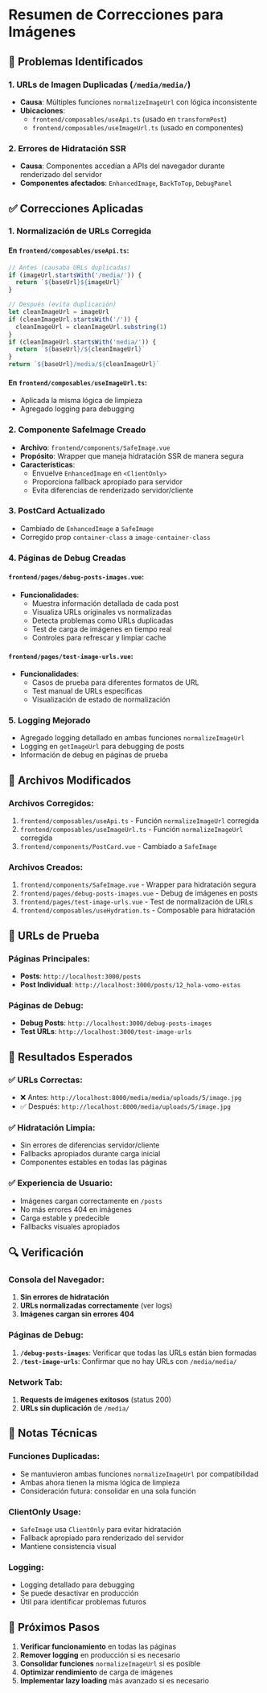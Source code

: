 # Resumen de Correcciones para Imágenes

## 🐛 Problemas Identificados

### 1. **URLs de Imagen Duplicadas (`/media/media/`)**
- **Causa**: Múltiples funciones `normalizeImageUrl` con lógica inconsistente
- **Ubicaciones**: 
  - `frontend/composables/useApi.ts` (usado en `transformPost`)
  - `frontend/composables/useImageUrl.ts` (usado en componentes)

### 2. **Errores de Hidratación SSR**
- **Causa**: Componentes accedían a APIs del navegador durante renderizado del servidor
- **Componentes afectados**: `EnhancedImage`, `BackToTop`, `DebugPanel`

## ✅ Correcciones Aplicadas

### 1. **Normalización de URLs Corregida**

#### En `frontend/composables/useApi.ts`:
```typescript
// Antes (causaba URLs duplicadas)
if (imageUrl.startsWith('/media/')) {
  return `${baseUrl}${imageUrl}`
}

// Después (evita duplicación)
let cleanImageUrl = imageUrl
if (cleanImageUrl.startsWith('/')) {
  cleanImageUrl = cleanImageUrl.substring(1)
}
if (cleanImageUrl.startsWith('media/')) {
  return `${baseUrl}/${cleanImageUrl}`
}
return `${baseUrl}/media/${cleanImageUrl}`
```

#### En `frontend/composables/useImageUrl.ts`:
- Aplicada la misma lógica de limpieza
- Agregado logging para debugging

### 2. **Componente SafeImage Creado**
- **Archivo**: `frontend/components/SafeImage.vue`
- **Propósito**: Wrapper que maneja hidratación SSR de manera segura
- **Características**:
  - Envuelve `EnhancedImage` en `<ClientOnly>`
  - Proporciona fallback apropiado para servidor
  - Evita diferencias de renderizado servidor/cliente

### 3. **PostCard Actualizado**
- Cambiado de `EnhancedImage` a `SafeImage`
- Corregido prop `container-class` a `image-container-class`

### 4. **Páginas de Debug Creadas**

#### `frontend/pages/debug-posts-images.vue`:
- **Funcionalidades**:
  - Muestra información detallada de cada post
  - Visualiza URLs originales vs normalizadas
  - Detecta problemas como URLs duplicadas
  - Test de carga de imágenes en tiempo real
  - Controles para refrescar y limpiar cache

#### `frontend/pages/test-image-urls.vue`:
- **Funcionalidades**:
  - Casos de prueba para diferentes formatos de URL
  - Test manual de URLs específicas
  - Visualización de estado de normalización

### 5. **Logging Mejorado**
- Agregado logging detallado en ambas funciones `normalizeImageUrl`
- Logging en `getImageUrl` para debugging de posts
- Información de debug en páginas de prueba

## 🔧 Archivos Modificados

### Archivos Corregidos:
1. `frontend/composables/useApi.ts` - Función `normalizeImageUrl` corregida
2. `frontend/composables/useImageUrl.ts` - Función `normalizeImageUrl` corregida
3. `frontend/components/PostCard.vue` - Cambiado a `SafeImage`

### Archivos Creados:
1. `frontend/components/SafeImage.vue` - Wrapper para hidratación segura
2. `frontend/pages/debug-posts-images.vue` - Debug de imágenes en posts
3. `frontend/pages/test-image-urls.vue` - Test de normalización de URLs
4. `frontend/composables/useHydration.ts` - Composable para hidratación

## 🧪 URLs de Prueba

### Páginas Principales:
- **Posts**: `http://localhost:3000/posts`
- **Post Individual**: `http://localhost:3000/posts/12_hola-vomo-estas`

### Páginas de Debug:
- **Debug Posts**: `http://localhost:3000/debug-posts-images`
- **Test URLs**: `http://localhost:3000/test-image-urls`

## 🎯 Resultados Esperados

### ✅ URLs Correctas:
- ❌ Antes: `http://localhost:8000/media/media/uploads/5/image.jpg`
- ✅ Después: `http://localhost:8000/media/uploads/5/image.jpg`

### ✅ Hidratación Limpia:
- Sin errores de diferencias servidor/cliente
- Fallbacks apropiados durante carga inicial
- Componentes estables en todas las páginas

### ✅ Experiencia de Usuario:
- Imágenes cargan correctamente en `/posts`
- No más errores 404 en imágenes
- Carga estable y predecible
- Fallbacks visuales apropiados

## 🔍 Verificación

### Consola del Navegador:
1. **Sin errores de hidratación**
2. **URLs normalizadas correctamente** (ver logs)
3. **Imágenes cargan sin errores 404**

### Páginas de Debug:
1. **`/debug-posts-images`**: Verificar que todas las URLs están bien formadas
2. **`/test-image-urls`**: Confirmar que no hay URLs con `/media/media/`

### Network Tab:
1. **Requests de imágenes exitosos** (status 200)
2. **URLs sin duplicación** de `/media/`

## 📝 Notas Técnicas

### Funciones Duplicadas:
- Se mantuvieron ambas funciones `normalizeImageUrl` por compatibilidad
- Ambas ahora tienen la misma lógica de limpieza
- Consideración futura: consolidar en una sola función

### ClientOnly Usage:
- `SafeImage` usa `ClientOnly` para evitar hidratación
- Fallback apropiado para renderizado del servidor
- Mantiene consistencia visual

### Logging:
- Logging detallado para debugging
- Se puede desactivar en producción
- Útil para identificar problemas futuros

## 🚀 Próximos Pasos

1. **Verificar funcionamiento** en todas las páginas
2. **Remover logging** en producción si es necesario
3. **Consolidar funciones** `normalizeImageUrl` si es posible
4. **Optimizar rendimiento** de carga de imágenes
5. **Implementar lazy loading** más avanzado si es necesario